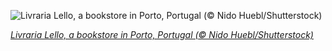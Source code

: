 
![Livraria Lello, a bookstore in Porto, Portugal (© Nido Huebl/Shutterstock)](https://cn.bing.com//th?id=OHR.LivrariaLello_EN-US3788215470_1920x1080.jpg&rf=LaDigue_1920x1080.jpg&pid=hp)

*[Livraria Lello, a bookstore in Porto, Portugal (© Nido Huebl/Shutterstock)](https://www.bing.com/search?q=Livraria+Lello&form=hpcapt&filters=HpDate%3a%2220210908_0700%22)*
